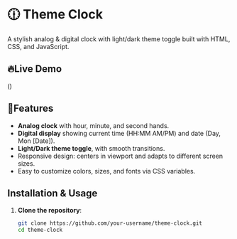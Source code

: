 # 🕧 Theme Clock

A stylish analog & digital clock with light/dark theme toggle built with HTML, CSS, and JavaScript.

## 🔥Live Demo
()


## 🔧Features

- **Analog clock** with hour, minute, and second hands.
- **Digital display** showing current time (HH:MM AM/PM) and date (Day, Mon [Date]).
- **Light/Dark theme toggle**, with smooth transitions.
- Responsive design: centers in viewport and adapts to different screen sizes.
- Easy to customize colors, sizes, and fonts via CSS variables.

## Installation & Usage

1. **Clone the repository**:
   ```bash
   git clone https://github.com/your-username/theme-clock.git
   cd theme-clock
